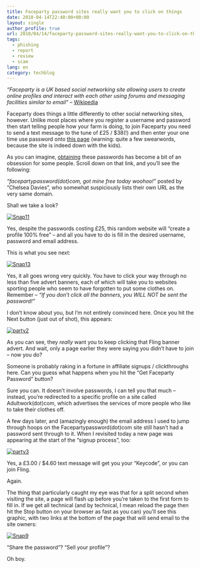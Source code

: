 ```yaml
---
title: Faceparty password sites really want you to click on things
date: 2010-04-14T22:40:00+00:00
layout: single
author_profile: true
url: 2010/04/14/faceparty-password-sites-really-want-you-to-click-on-things/
tags:
  - phishing
  - report
  - review
  - scam
lang: en
category: techblog
---
```

_“Faceparty is a UK based social networking site allowing users to create online profiles and interact with each other using forums and messaging facilities similar to email”_ – [Wikipedia](http://en.wikipedia.org/wiki/Faceparty)

Faceparty does things a little differently to other social networking sites, however. Unlike most places where you register a username and password then start telling people how your farm is doing, to join Faceparty you need to send a text message to the tune of £25 / $38(!) and then enter your one time use password onto [this page](http://www.faceparty.com/account/join.aspx) (warning: quite a few swearwords, because the site is indeed down with the kids).

As you can imagine, [obtaining](http://answers.eyje.com/other-internet-open-question-faceparty-password-pleeeeeeeeeeease/) these passwords has become a bit of an obsession for some people. Scroll down on that link, and you’ll see the following:

_“facepartypassword(dot)com, got mine free today woohoo!”_ posted by “Chelsea Davies”, who somewhat suspiciously lists their own URL as the very same domain.

Shall we take a look?

[![Snap11](http://lh4.ggpht.com/_vaUVXcmC3OI/S8Y9LMYt0RI/AAAAAAAAB8Q/at35KIPiADo/Snap11_thumb%5B2%5D.gif?imgmax=800 "Snap11")](http://lh6.ggpht.com/_vaUVXcmC3OI/S8Y9I4u4Y-I/AAAAAAAAB8M/xsByJSyKdcI/s1600-h/Snap11%5B4%5D.gif) 

Yes, despite the passwords costing £25, this random website will “create a profile 100% free” – and all you have to do is fill in the desired username, password and email address. 

This is what you see next: 

[![Snap13](http://lh3.ggpht.com/_vaUVXcmC3OI/S8Y9PiQSXUI/AAAAAAAAB8Y/cltHLuFapGU/Snap13_thumb%5B2%5D.gif?imgmax=800 "Snap13")](http://lh6.ggpht.com/_vaUVXcmC3OI/S8Y9NBqfIeI/AAAAAAAAB8U/j5KPUsCXj9c/s1600-h/Snap13%5B4%5D.gif) 

Yes, it all goes wrong very quickly. You have to click your way through no less than five advert banners, each of which will take you to websites sporting people who seem to have forgotten to put some clothes on. Remember – _“If you don’t click all the banners, you WILL NOT be sent the password!”_ 

I don’t know about you, but I’m not entirely convinced here. Once you hit the Next button (just out of shot), this appears: 

[![party2](http://lh4.ggpht.com/_vaUVXcmC3OI/S8Y9TR_w0dI/AAAAAAAAB8g/nrEt83PHP9w/party2_thumb%5B2%5D.gif?imgmax=800 "party2")](http://lh6.ggpht.com/_vaUVXcmC3OI/S8Y9RFKHOSI/AAAAAAAAB8c/KgoFv7LX21M/s1600-h/party2%5B4%5D.gif) 

As you can see, they _really_ want you to keep clicking that Fling banner advert. And wait, only a page earlier they were saying you didn’t have to join – now you do?

Someone is probably raking in a fortune in affiliate signups / clickthroughs here. Can you guess what happens when you hit the “Get Faceparty Password” button?

Sure you can. It doesn’t involve passwords, I can tell you that much – instead, you’re redirected to a specific profile on a site called Adultwork(dot)com, which advertises the services of more people who like to take their clothes off.

A few days later, and (amazingly enough) the email address I used to jump through hoops on the Facepartypassword(dot)com site still hasn’t had a password sent through to it. When I revisited today a new page was appearing at the start of the “signup process”, too:

[![party3](http://lh3.ggpht.com/_vaUVXcmC3OI/S8Y9W-5RjvI/AAAAAAAAB8o/PShWBK5GJzU/party3_thumb%5B2%5D.gif?imgmax=800 "party3")](http://lh3.ggpht.com/_vaUVXcmC3OI/S8Y9U-LhKLI/AAAAAAAAB8k/UNF2YUcvqzs/s1600-h/party3%5B4%5D.gif) 

Yes, a £3.00 / $4.60 text message will get you your “Keycode”, or you can join Fling.

Again.

The thing that particularly caught my eye was that for a split second when visiting the site, a page will flash up before you’re taken to the first form to fill in. If we get all technical (and by technical, I mean reload the page then hit the Stop button on your browser as fast as you can) you’ll see this graphic, with two links at the bottom of the page that will send email to the site owners:

[![Snap9](http://lh4.ggpht.com/_vaUVXcmC3OI/S8Y9akjHKwI/AAAAAAAAB8w/J-96GwE7n5s/Snap9_thumb%5B3%5D.gif?imgmax=800 "Snap9")](http://lh4.ggpht.com/_vaUVXcmC3OI/S8Y9Y_saFNI/AAAAAAAAB8s/uOxUbTe-ugA/s1600-h/Snap9%5B5%5D.gif) 

“Share the password”? “Sell your profile”? 

Oh boy.